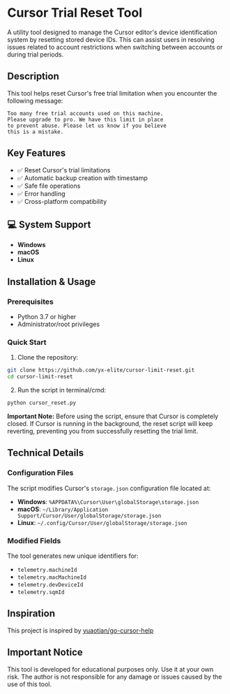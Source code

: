 # Cursor Trial Reset Tool

A utility tool designed to manage the Cursor editor's device identification system by resetting stored device IDs. This can assist users in resolving issues related to account restrictions when switching between accounts or during trial periods.


## Description

This tool helps reset Cursor's free trial limitation when you encounter the following message:

```
Too many free trial accounts used on this machine.
Please upgrade to pro. We have this limit in place
to prevent abuse. Please let us know if you believe
this is a mistake.
```

## Key Features

- ✅ Reset Cursor's trial limitations
- ✅ Automatic backup creation with timestamp
- ✅ Safe file operations
- ✅ Error handling
- ✅ Cross-platform compatibility


## 💻 System Support

- **Windows**
- **macOS**
- **Linux**


## Installation & Usage

### Prerequisites
- Python 3.7 or higher
- Administrator/root privileges

### Quick Start

1. Clone the repository:

```bash
git clone https://github.com/yx-elite/cursor-limit-reset.git
cd cursor-limit-reset
```

2. Run the script in terminal/cmd:

```bash
python cursor_reset.py
```

**Important Note:** Before using the script, ensure that Cursor is completely closed. If Cursor is running in the background, the reset script will keep reverting, preventing you from successfully resetting the trial limit.

## Technical Details

### Configuration Files

The script modifies Cursor's `storage.json` configuration file located at:

- **Windows**: `%APPDATA%\Cursor\User\globalStorage\storage.json`
- **macOS**: `~/Library/Application Support/Cursor/User/globalStorage/storage.json`
- **Linux**: `~/.config/Cursor/User/globalStorage/storage.json`

### Modified Fields

The tool generates new unique identifiers for:
- `telemetry.machineId`
- `telemetry.macMachineId`
- `telemetry.devDeviceId`
- `telemetry.sqmId`


## Inspiration

This project is inspired by [yuaotian/go-cursor-help](https://github.com/yuaotian/go-cursor-help)


## Important Notice

This tool is developed for educational purposes only. Use it at your own risk. The author is not responsible for any damage or issues caused by the use of this tool.

